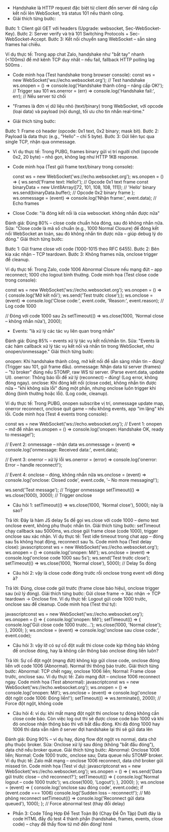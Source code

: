 - Handshake là HTTP request đặc biệt từ client đến server để nâng cấp kết nối lên WebSocket, trả status 101 nếu thành
  công.
- Giải thích từng bước:

Bước 1: Client gửi GET với headers (Upgrade: websocket, Sec-WebSocket-Key).
Bước 2: Server verify và trả 101 Switching Protocols + Sec-WebSocket-Accept.
Bước 3: Kết nối chuyển sang WebSocket – sẵn sàng frames hai chiều.

Ví dụ thực tế: Trong app chat Zalo, handshake như "bắt tay" nhanh (<100ms) để mở kênh TCP duy nhất – nếu fail, fallback
HTTP polling lag 500ms .

- Code minh họa (Test handshake trong browser console):
  const ws = new WebSocket('ws://echo.websocket.org'); // Test handshake
  ws.onopen = () => console.log('Handshake thành công – nâng cấp OK!'); // Trigger sau 101
  ws.onerror = (err) => console.log('Handshake fail:', err); // Nếu server từ chối
  
- "Frames là đơn vị dữ liệu nhỏ (text/binary) trong WebSocket, với opcode (loại data) và payload (nội dung), tối ưu cho
  tin nhắn real-time."
- Giải thích từng bước:

Bước 1: Frame có header (opcode: 0x1 text, 0x2 binary; mask bit).
Bước 2: Payload là data thực (e.g., "Hello" – chỉ 5 byte).
Bước 3: Gửi liên tục qua single TCP, nhận qua onmessage.

- Ví dụ thực tế: Trong PUBG, frames binary gửi vị trí người chơi (opcode 0x2, 20 byte) – nhỏ gọn, không lag như HTTP 1KB response.
- Code minh họa (Test gửi frame text/binary trong console):

  const ws = new WebSocket('ws://echo.websocket.org');
  ws.onopen = () => {
  ws.send('Frame text: Hello!'); // Opcode 0x1 text frame
  const binaryData = new Uint8Array([72, 101, 108, 108, 111]); // 'Hello' binary
  ws.send(binaryData.buffer); // Opcode 0x2 binary frame
  };
  ws.onmessage = (event) => console.log('Nhận frame:', event.data); // Echo frames

- Close Code: "là đóng kết nối là của websocket. không nhắn được nữa"

Đánh giá: Đúng 80% – close code chuẩn hóa đóng, sau đó không nhắn nữa.
Sửa: "Close code là mã số chuẩn (e.g., 1000 Normal Closure) để đóng kết nối WebSocket an toàn, sau đó không nhắn tin
được nữa – giúp debug lý do đóng."
Giải thích từng bước:

Bước 1: Gửi frame close với code (1000-1015 theo RFC 6455).
Bước 2: Bên kia xác nhận – TCP teardown.
Bước 3: Không frames nữa, onclose trigger để cleanup.

Ví dụ thực tế: Trong Zalo, code 1006 Abnormal Closure nếu mạng đứt – app reconnect; 1000 cho logout bình thường.
Code minh họa (Test close code trong console):

const ws = new WebSocket('ws://echo.websocket.org');
ws.onopen = () => {
console.log('Mở kết nối');
ws.send('Test trước close');};
ws.onclose = (event) => console.log('Close code:', event.code, 'Reason:', event.reason); // Log code 1000

// Đóng với code 1000 sau 2s
setTimeout(() => ws.close(1000, 'Normal close – không nhắn nữa'), 2000);

- Events: "là xử lý các tác vụ liên quan trong nhắn"

Đánh giá: Đúng 85% – events xử lý tác vụ kết nối/nhắn tin.
Sửa: "Events là các hàm callback xử lý tác vụ kết nối và nhắn tin trong WebSocket, như onopen/onmessage."
Giải thích từng bước:

onopen: Khi handshake thành công, mở kết nối để sẵn sàng nhắn tin – đúng! (Trigger sau 101, gửi frame đầu).
onmessage: Nhận data từ server (frames) – "từ broker" đúng nếu STOMP, raw WS từ server. (Parse event.data, update UI).
onerror: Thông báo lỗi để xử lý (reconnect) – đúng! (Log error, không đóng ngay).
onclose: Khi đóng kết nối (close code), không nhắn tin được nữa – "khi không sửa lỗi" đúng một phần, nhưng onclose luôn
trigger khi đóng (bình thường hoặc lỗi). (Log code, cleanup).

Ví dụ thực tế: Trong PUBG, onopen subscribe vị trí, onmessage update map, onerror reconnect, onclose quit game – nếu
không events, app "im lặng" khi lỗi.
Code minh họa (Test 4 events trong console):

const ws = new WebSocket('ws://echo.websocket.org');
// Event 1: onopen – mở để nhắn
ws.onopen = () => console.log('onopen: Handshake OK, ready to message!');

// Event 2: onmessage – nhận data
ws.onmessage = (event) => console.log('onmessage: Received data:', event.data);

// Event 3: onerror – xử lý lỗi
ws.onerror = (error) => console.log('onerror: Error – handle reconnect!');

// Event 4: onclose – đóng, không nhắn nữa
ws.onclose = (event) => console.log('onclose: Closed code', event.code, '– No more messaging!');

ws.send('Test message');  // Trigger onmessage
setTimeout(() => ws.close(1000), 3000);  // Trigger onclose

- Câu hỏi 1: setTimeout(() => ws.close(1000, 'Normal close'), 5000); này là sao?

Trả lời: Đây là hàm JS delay 5s để gọi ws.close với code 1000 – demo test onclose event, không phụ thuộc nhắn tin.
Giải thích từng bước: setTimeout chạy callback sau 5000ms, ws.close gửi frame close (code 1000), trigger onclose sau xác nhận.
Ví dụ thực tế: Test idle timeout trong chat app – đóng sau 5s không hoạt động, reconnect sau 1s.
Code minh họa (Test delay close):
javascriptconst ws = new WebSocket('ws://echo.websocket.org');
ws.onopen = () => console.log('onopen: Mở');
ws.onclose = (event) => console.log('onclose code 1000 sau 5s');
ws.send('Test trước close');
setTimeout(() => ws.close(1000, 'Normal close'), 5000);  // Delay 5s đóng

- Câu hỏi 2: vậy là close code đóng trước rồi onclose trong event với đóng à?

Trả lời: Đúng, close code gửi trước (frame close báo hiệu), onclose trigger sau (xử lý đóng).
Giải thích từng bước: Gửi close frame → Xác nhận → TCP teardown → Onclose fire.
Ví dụ thực tế: Logout gửi code 1000 trước, onclose sau để cleanup.
Code minh họa (Test thứ tự):

javascriptconst ws = new WebSocket('ws://echo.websocket.org');
ws.onopen = () => {
console.log('onopen: Mở');
setTimeout(() => {
console.log('Gửi close code 1000 trước...');
ws.close(1000, 'Normal close');
}, 2000); };
ws.onclose = (event) => console.log('onclose sau close code:', event.code);

- Câu hỏi 3: vậy lỡ có sự cố đột xuất thì close code kịp thông báo không để onclose đóng, hay là không cần thông báo onclose đóng liền luôn?

Trả lời: Sự cố đột ngột (mạng đứt) không kịp gửi close code, onclose đóng liền với code 1006 (Abnormal). Normal thì thông báo trước.
Giải thích từng bước: Abnormal: TCP chết ngay, onclose 1006 liền; Normal: Frame close trước, onclose sau.
Ví dụ thực tế: Zalo mạng đứt – onclose 1006 reconnect ngay.
Code minh họa (Test abnormal):
javascriptconst ws = new WebSocket('ws://echo.websocket.org');
ws.onopen = () => console.log('onopen: Mở');
ws.onclose = (event) => console.log('onclose đột ngột code 1006: Đóng liền!');
setTimeout(() => ws.terminate(), 2000);  // Force đột ngột, không code

- Câu hỏi 4: ví dụ: khi mất mạng đột ngột thì onclose tự đóng không cần close code báo. Còn việc log out thì sẽ được close code báo 1000 và khi đó onclose nhận thông báo thì với bắt đầu đóng. Khi đã đóng 1000 hay 1006 thì data vẫn nằm ở server đợi handshake lại thì sẽ gửi data lên

Đánh giá: Đúng 90% – ví dụ hay, đúng flow đột ngột vs normal, data chờ phụ thuộc broker.
Sửa: Onclose xử lý sau đóng (không "bắt đầu đóng"), data chờ nếu broker queue.
Giải thích từng bước: Abnormal: Onclose 1006 liền; Normal: Code 1000 trước, onclose sau; Data queue nếu STOMP broker.
Ví dụ thực tế: Zalo mất mạng – onclose 1006 reconnect, data chờ broker gửi missed tin.
Code minh họa (Test ví dụ):
javascriptconst ws = new WebSocket('ws://echo.websocket.org');
ws.onopen = () => {
ws.send('Data gửi trước close – chờ reconnect?');
setTimeout(() => {
console.log('Normal logout – code 1000 trước');
ws.close(1000, 'Logout');
}, 2000);
};
ws.onclose = (event) => {
console.log('onclose sau đóng code', event.code);
if (event.code === 1006) console.log('Sudden loss – reconnect!');
// Mô phỏng reconnect
setTimeout(() => console.log('Reconnect gửi data queued'), 1000);
};
// Force abnormal test (thay đổi delay)

- Phần 3: Code Tổng Hợp Để Test Toàn Bộ (Chạy Để Ôn Tập)
  Dưới đây là code HTML đầy đủ test 4 thành phần (handshake, frames, events, close code) – chạy để thấy flow từ mở đến đóng!
  html<!DOCTYPE html>
<html>
<body>
    <p id="log"></p>
    <script>
        const ws = new WebSocket('ws://echo.websocket.org');  // Thành phần 1: Handshake

        // Thành phần 4: Events
        ws.onopen = (event) => {  // Event 1: Sau handshake thành công
            document.getElementById('log').innerText += 'onopen: Handshake OK, mở kết nối!\n';
            ws.send('Frame text: Hello!');  // Thành phần 2: Gửi frame
        };

        ws.onmessage = (event) => {  // Event 2: Nhận frame
            document.getElementById('log').innerText += 'onmessage: Nhận frame: ' + event.data + '\n';
        };

        ws.onerror = (error) => {  // Event 3: Xử lý lỗi
            document.getElementById('log').innerText += 'onerror: Lỗi – xử lý reconnect!\n';
        };

        ws.onclose = (event) => {  // Event 4: Đóng (sau close code)
            document.getElementById('log').innerText += 'onclose: Code ' + event.code + ' – Đóng kết nối!\n';
        };

        // Thành phần 3: Test close code sau 5s
        setTimeout(() => ws.close(1000, 'Normal close'), 5000);
    </script>
</body>
</html>

![Sơ đồ hoạt động của events](images/mermaid-diagram.svg)

